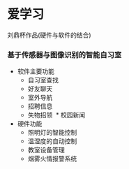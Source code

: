 # 爱学习
刘鼎杯作品(硬件与软件的结合)
### 基于传感器与图像识别的智能自习室
* 软件主要功能 
  * 自习室查找
  * 好友聊天
  * 室外导航
  * 招聘信息
  * 失物招领
  * 校园新闻
* 硬件功能
  * 照明灯的智能控制
  * 温湿度的自动控制
  * 教室设备管理
  * 烟雾火情报警系统
